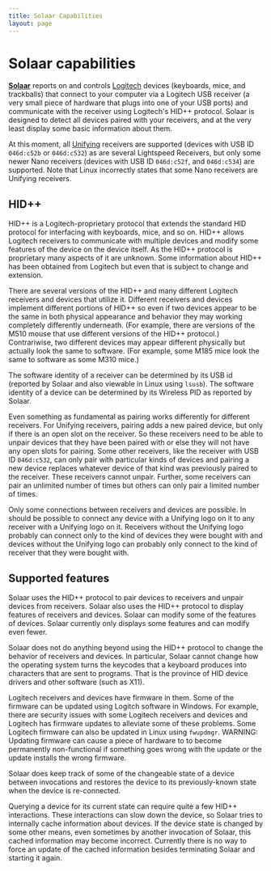 ```yaml
---
title: Solaar Capabilities
layout: page
---
```

# Solaar capabilities

[**Solaar**][solaar] reports on and controls [Logitech][logitech] devices (keyboards, mice, and trackballs) that connect to your computer via a Logitech USB receiver (a very small piece of hardware that plugs into one of your USB ports) and communicate with the receiver using Logitech's HID++ protocol.  Solaar is designed to detect all devices paired with your receivers, and at the very least display some basic information about them.

At this moment, all [Unifying][unifying] receivers are supported (devices with
USB ID `046d:c52b` or `046d:c532`) as are several Lightspeed Receivers, but only some newer Nano receivers (devices with USB ID `046d:c52f`, and `046d:c534`) are supported. Note that Linux incorrectly states that some Nano receivers are Unifying receivers.

## HID++

HID++ is a Logitech-proprietary protocol that extends the standard HID protocol for interfacing with keyboards, mice, and so on.  HID++ allows Logitech receivers to communicate with multiple devices and modify some features of the device on the device itself.  As the HID++ protocol is proprietary many aspects of it are unknown.  Some information about HID++ has been obtained from Logitech but even that is subject to change and extension.

There are several versions of the HID++ and many different Logitech receivers and devices that utilize it.  Different receivers and devices implement different portions of HID++ so even if two devices appear to be the same in both physical appearance and behavior they may working completely differently underneath.   (For example, there are versions of the M510 mouse that use different versions of the HID++ protocol.)  Contrariwise, two different devices may appear different physically but actually look the same to software.  (For example, some M185 mice look the same to software as some M310 mice.)

The software identity of a receiver can be determined by its USB id (reported by Solaar and also viewable in Linux using `lsusb`).  The software identity of a device can be determined by its Wireless PID as reported by Solaar.  

Even something as fundamental as pairing works differently for different receivers.  For Unifying receivers, pairing adds a new paired device, but only if there is an open slot on the receiver.  So these receivers need to be able to unpair devices that they have been paired with or else they will not have any open slots for pairing.  Some other receivers, like the receiver with USB ID `046d:c532`, can only pair with particular kinds of devices and pairing a new device replaces whatever device of that kind was previously paired to the receiver.  These receivers cannot unpair.  Further, some receivers can pair an unlimited number of times but others can only pair a limited number of times.

Only some connections between receivers and devices are possible.  In should be possible to connect any device with a Unifying logo on it to any receiver with a Unifying logo on it.  Receivers without the Unifying logo probably can connect only to the kind of devices they were bought with and devices without the Unifying logo can probably only connect to the kind of receiver that they were bought with.


## Supported features

Solaar uses the HID++ protocol to pair devices to receivers and unpair devices from receivers.  Solaar also uses the HID++ protocol to display features of receivers and devices.  Solaar can modify some of the features of devices.  Solaar currently only displays some features and can modify even fewer.

Solaar does not do anything beyond using the HID++ protocol to change the behavior of receivers and devices.  In particular, Solaar cannot change how the operating system turns the keycodes that a keyboard produces into characters that are sent to programs.  That is the province of HID device drivers and other software (such as X11).

Logitech receivers and devices have firmware in them.  Some of the firmware can be updated using Logitch software in Windows.  For example, there are security issues with some Logitech receivers and devices and Logitech has firmware updates to alleviate some of these problems.  Some Logitech firmware can also be updated in Linux using `fwupdmgr`.  WARNING: Updating firmware can cause a piece of hardware to to become permanently non-functional if something goes wrong with the update or the update installs the wrong firmware.

Solaar does keep track of some of the changeable state of a device between invocations and restores the device to its previously-known state when the device is re-connected.

Querying a device for its current state can require quite a few HID++ interactions.  These interactions can slow down the device, so Solaar tries to internally cache information about devices.  If the device state is changed by some other means, even sometimes by another invocation of Solaar, this cached information may become incorrect.  Currently there is no way to force an update of the cached information besides terminating Solaar and starting it again.


[solaar]: https://github.com/pwr-Solaar/Solaar
[logitech]: https://www.logitech.com
[unifying]: https://en.wikipedia.org/wiki/Logitech_Unifying_receiver
